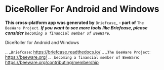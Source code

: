 DiceRoller For Android and Windows
==================================

**This cross-platform app was generated by** `Briefcase`_ **- part of**
`The BeeWare Project`_. **If you want to see more tools like Briefcase, please
consider** `becoming a financial member of BeeWare`_.

DiceRoller for Android and Windows

.. _`Briefcase`: https://briefcase.readthedocs.io/
.. _`The BeeWare Project`: https://beeware.org/
.. _`becoming a financial member of BeeWare`: https://beeware.org/contributing/membership

